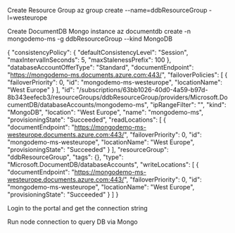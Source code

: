 Create Resource Group
az group create --name=ddbResourceGroup -l=westeurope

Create DocumentDB Mongo instance
az documentdb create -n mongodemo-ms -g ddbResourceGroup --kind MongoDB

{
  "consistencyPolicy": {
    "defaultConsistencyLevel": "Session",
    "maxIntervalInSeconds": 5,
    "maxStalenessPrefix": 100
  },
  "databaseAccountOfferType": "Standard",
  "documentEndpoint": "https://mongodemo-ms.documents.azure.com:443/",
  "failoverPolicies": [
    {
      "failoverPriority": 0,
      "id": "mongodemo-ms-westeurope",
      "locationName": "West Europe"
    }
  ],
  "id": "/subscriptions/63bb1026-40d0-4a59-b97d-8b343eefecb3/resourceGroups/ddbResourceGroup/providers/Microsoft.DocumentDB/databaseAccounts/mongodemo-ms",
  "ipRangeFilter": "",
  "kind": "MongoDB",
  "location": "West Europe",
  "name": "mongodemo-ms",
  "provisioningState": "Succeeded",
  "readLocations": [
    {
      "documentEndpoint": "https://mongodemo-ms-westeurope.documents.azure.com:443/",
      "failoverPriority": 0,
      "id": "mongodemo-ms-westeurope",
      "locationName": "West Europe",
      "provisioningState": "Succeeded"
    }
  ],
  "resourceGroup": "ddbResourceGroup",
  "tags": {},
  "type": "Microsoft.DocumentDB/databaseAccounts",
  "writeLocations": [
    {
      "documentEndpoint": "https://mongodemo-ms-westeurope.documents.azure.com:443/",
      "failoverPriority": 0,
      "id": "mongodemo-ms-westeurope",
      "locationName": "West Europe",
      "provisioningState": "Succeeded"
    }
  ]
}

Login to the portal and get the connection string

Run node connection to query DB via Mongo
